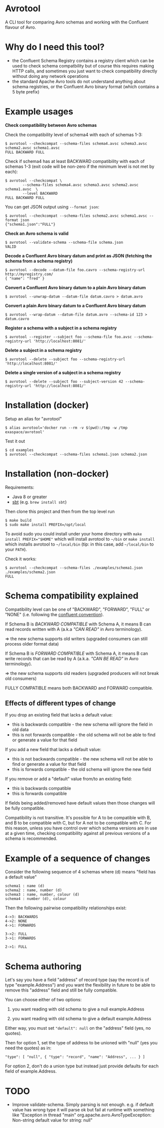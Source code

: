 # Avrotool 
 
A CLI tool for comparing Avro schemas and working with the Confluent flavour of Avro.


# Why do I need this tool?

* the Confluent Schema Registry contains a registry client which can be used to check schema compatbility but of course this requires making HTTP calls, and sometimes you just want to check compatibility directly without doing any network operations
* the standard Apache Avro tools do not understand anything about schema registries, or the Confluent Avro binary format (which contains a 5 byte prefix)


# Example usages

**Check compatibility between Avro schemas**

Check the compatibility level of schema4 with each of schemas 1-3:

    $ avrotool --checkcompat --schema-files schema4.avsc schema3.avsc schema2.avsc schema1.avsc
    FULL BACKWARD FULL

Check if schema4 has at least BACKWARD compatibility with each of schemas 1-3 (exit code will be non-zero if the minimum level is not met by each):

    $ avrotool --checkcompat \
            --schema-files schema4.avsc schema3.avsc schema2.avsc schema1.avsc  \
            --level BACKWARD
    FULL BACKWARD FULL

You can get JSON output using `--format json`:

    $ avrotool --checkcompat --schema-files schema2.avsc schema1.avsc --format json
    {"schema1.json":"FULL"}


**Check an Avro schema is valid** 

    $ avrotool --validate-schema --schema-file schema.json
    VALID


**Decode a Confluent Avro binary datum and print as JSON (fetching the schema from a schema registry)**

    $ avrotool --decode --datum-file foo.cavro --schema-registry-url http://myregistry.com/
    { "name": "fred" }

**Convert a Confluent Avro binary datum to a plain Avro binary datum** 

    $ avrotool --unwrap-datum --datum-file datum.cavro > datum.avro


**Convert a plain Avro binary datum to a Confluent Avro binary datum** 

    $ avrotool --wrap-datum --datum-file datum.avro --schema-id 123 > datum.cavro

**Register a schema with a subject in a schema registry** 

    $ avrotool --register --subject foo --schema-file foo.avsc --schema-registry-url 'http://localhost:8081/'

**Delete a subject in a schema registry** 

    $ avrotool --delete --subject foo --schema-registry-url 'http://localhost:8081/'

**Delete a single version of a subject in a schema registry** 

    $ avrotool --delete --subject foo --subject-version 42 --schema-registry-url 'http://localhost:8081/'


# Installation (docker)

Setup an alias for "avrotool"

    $ alias avrotool='docker run --rm -v $(pwd):/tmp -w /tmp exaspace/avrotool'    
    
Test it out 
    
    $ cd examples
    $ avrotool --checkcompat --schema-files schema1.json schema2.json


# Installation (non-docker)

Requirements:

* Java 8 or greater 
* [sbt](https://www.scala-sbt.org/download.html) (e.g. `brew install sbt`) 

Then clone this project and then from the top level run

    $ make build
    $ sudo make install PREFIX=/opt/local

To avoid sudo you could install under your home directory with `make install PREFIX="$HOME"` which will install avrotool 
to `~/bin` or `make install` which installs avrotool to `~/local/bin` (tip: in this case, add `~/local/bin` to your `PATH`).

Check it works: 

    $ avrotool --checkcompat --schema-files ./examples/schema1.json ./examples/schema2.json
    FULL


# Schema compatibility explained

Compatibility level can be one of "BACKWARD", "FORWARD", "FULL" or "NONE" (i.e. following the [confluent convention](https://docs.confluent.io/current/avro.html)).

If Schema B is *BACKWARD COMPATIBLE* with Schema A, it means B can read records written with A (a.k.a *"CAN READ"* in Avro terminology).

=> the new schema supports old writers (upgraded consumers can still process older format data)

If Schema B is *FORWARD COMPATIBLE* with Schema A, it means B can write records that can be read by A (a.k.a. *"CAN BE READ"* in Avro terminology).

=> the new schema supports old readers (upgraded producers will not break old consumers)

FULLY COMPATIBLE means both BACKWARD and FORWARD compatible.


Effects of different types of change
------------------------------------

If you drop an existing field that lacks a default value:
* this is backwards compatible - the new schema will ignore the field in old data
* this is not forwards compatible - the old schema will not be able to find or generate a value for that field

If you add a new field that lacks a default value:
* this is not backwards compatible - the new schema will not be able to find or generate a value for that field
* this is forwards compatible - the old schema will ignore the new field

If you remove or add a "default" value from/to an existing field:
* this is backwards compatible
* this is forwards compatible

If fields being added/removed have default values then those changes will be fully compatible.

Compatibility is not transitive. It's possible for A to be compatible with B, and B to be compatible with C, but for
A not to be compatible with C. For this reason, unless you have control over which schema versions are in use at a
given time, checking compatibility against all previous versions of a schema is recommended.


Example of a sequence of changes
================================

Consider the following sequence of 4 schemas where (d) means "field has a default value"

    schema1 : name (d)
    schema2 : name, number (d)
    schema3 : name, number, colour (d)
    schema4 : number (d), colour

Then the following pairwise compatibility relationships exist:

    4->3: BACKWARDS
    4->2: NONE
    4->1: FORWARDS
    
    3->2: FULL
    3->1: FORWARDS
    
    2->1: FULL


Schema authoring
================

Let's say you have a field "address" of record type (say the record is of type "example.Address") and you want the
flexibility in future to be able to remove this "address" field and still be fully compatible.

You can choose either of two options:

1. you want reading with old schema to give a null example.Address

2. you want reading with old schema to give a default example.Address

Either way, you must set `"default": null` on the "address" field (yes, no quotes).

Then for option 1, set the type of address to be unioned with "null" (yes you need the quotes) as in:
 
    "type": [ "null", { "type": "record", "name": "Address", ... } ]

For option 2, don't do a union type but instead just provide defaults for each field of example.Address.


TODO
====

* Improve validate-schema. Simply parsing is not enough. e.g. if default value has wrong type it will parse ok but
fail at runtime with something like "Exception in thread "main" org.apache.avro.AvroTypeException: Non-string default value for string: null"
